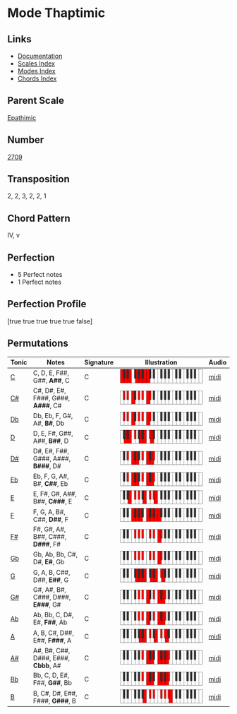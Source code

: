 # Mode Thaptimic

## Links

- [Documentation](README.md)
- [Scales Index](Scales.md)
- [Modes Index](Modes.md)
- [Chords Index](Chords.md)

## Parent Scale

[Epathimic](ScaleEpathimic.md)

## Number

[2709](https://ianring.com/musictheory/scales/2709)

## Transposition

2, 2, 3, 2, 2, 1

## Chord Pattern

IV, v

## Perfection

- 5 Perfect notes
- 1 Perfect notes

## Perfection Profile

[true true true true true false]

## Permutations

| Tonic | Notes | Signature | Illustration | Audio |
|-------|-------|-----------|--------------|-------|
| [C](ModeCNaturalThaptimic.md) | C, D, E, F##, G##, **A##**, C | C | ![CNaturalThaptimic](ModeCNaturalThaptimic.png) | [midi](https://github.com/edipermadi/music/blob/main/docs/ModeCNaturalThaptimic.mid?raw=true) |
| [C#](ModeCSharpThaptimic.md) | C#, D#, E#, F###, G###, **A###**, C# | C | ![CSharpThaptimic](ModeCSharpThaptimic.png) | [midi](https://github.com/edipermadi/music/blob/main/docs/ModeCSharpThaptimic.mid?raw=true) |
| [Db](ModeDFlatThaptimic.md) | Db, Eb, F, G#, A#, **B#**, Db | C | ![DFlatThaptimic](ModeDFlatThaptimic.png) | [midi](https://github.com/edipermadi/music/blob/main/docs/ModeDFlatThaptimic.mid?raw=true) |
| [D](ModeDNaturalThaptimic.md) | D, E, F#, G##, A##, **B##**, D | C | ![DNaturalThaptimic](ModeDNaturalThaptimic.png) | [midi](https://github.com/edipermadi/music/blob/main/docs/ModeDNaturalThaptimic.mid?raw=true) |
| [D#](ModeDSharpThaptimic.md) | D#, E#, F##, G###, A###, **B###**, D# | C | ![DSharpThaptimic](ModeDSharpThaptimic.png) | [midi](https://github.com/edipermadi/music/blob/main/docs/ModeDSharpThaptimic.mid?raw=true) |
| [Eb](ModeEFlatThaptimic.md) | Eb, F, G, A#, B#, **C##**, Eb | C | ![EFlatThaptimic](ModeEFlatThaptimic.png) | [midi](https://github.com/edipermadi/music/blob/main/docs/ModeEFlatThaptimic.mid?raw=true) |
| [E](ModeENaturalThaptimic.md) | E, F#, G#, A##, B##, **C###**, E | C | ![ENaturalThaptimic](ModeENaturalThaptimic.png) | [midi](https://github.com/edipermadi/music/blob/main/docs/ModeENaturalThaptimic.mid?raw=true) |
| [F](ModeFNaturalThaptimic.md) | F, G, A, B#, C##, **D##**, F | C | ![FNaturalThaptimic](ModeFNaturalThaptimic.png) | [midi](https://github.com/edipermadi/music/blob/main/docs/ModeFNaturalThaptimic.mid?raw=true) |
| [F#](ModeFSharpThaptimic.md) | F#, G#, A#, B##, C###, **D###**, F# | C | ![FSharpThaptimic](ModeFSharpThaptimic.png) | [midi](https://github.com/edipermadi/music/blob/main/docs/ModeFSharpThaptimic.mid?raw=true) |
| [Gb](ModeGFlatThaptimic.md) | Gb, Ab, Bb, C#, D#, **E#**, Gb | C | ![GFlatThaptimic](ModeGFlatThaptimic.png) | [midi](https://github.com/edipermadi/music/blob/main/docs/ModeGFlatThaptimic.mid?raw=true) |
| [G](ModeGNaturalThaptimic.md) | G, A, B, C##, D##, **E##**, G | C | ![GNaturalThaptimic](ModeGNaturalThaptimic.png) | [midi](https://github.com/edipermadi/music/blob/main/docs/ModeGNaturalThaptimic.mid?raw=true) |
| [G#](ModeGSharpThaptimic.md) | G#, A#, B#, C###, D###, **E###**, G# | C | ![GSharpThaptimic](ModeGSharpThaptimic.png) | [midi](https://github.com/edipermadi/music/blob/main/docs/ModeGSharpThaptimic.mid?raw=true) |
| [Ab](ModeAFlatThaptimic.md) | Ab, Bb, C, D#, E#, **F##**, Ab | C | ![AFlatThaptimic](ModeAFlatThaptimic.png) | [midi](https://github.com/edipermadi/music/blob/main/docs/ModeAFlatThaptimic.mid?raw=true) |
| [A](ModeANaturalThaptimic.md) | A, B, C#, D##, E##, **F###**, A | C | ![ANaturalThaptimic](ModeANaturalThaptimic.png) | [midi](https://github.com/edipermadi/music/blob/main/docs/ModeANaturalThaptimic.mid?raw=true) |
| [A#](ModeASharpThaptimic.md) | A#, B#, C##, D###, E###, **Cbbb**, A# | C | ![ASharpThaptimic](ModeASharpThaptimic.png) | [midi](https://github.com/edipermadi/music/blob/main/docs/ModeASharpThaptimic.mid?raw=true) |
| [Bb](ModeBFlatThaptimic.md) | Bb, C, D, E#, F##, **G##**, Bb | C | ![BFlatThaptimic](ModeBFlatThaptimic.png) | [midi](https://github.com/edipermadi/music/blob/main/docs/ModeBFlatThaptimic.mid?raw=true) |
| [B](ModeBNaturalThaptimic.md) | B, C#, D#, E##, F###, **G###**, B | C | ![BNaturalThaptimic](ModeBNaturalThaptimic.png) | [midi](https://github.com/edipermadi/music/blob/main/docs/ModeBNaturalThaptimic.mid?raw=true) |
